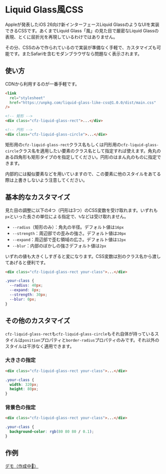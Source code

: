 # Liquid Glass風CSS

Appleが発表したiOS 26向け新インターフェースLiquid GlassのようなUIを実装できるCSSです。あくまでLiquid Glass「風」の見た目で厳密なLiquid Glassの表現、とくに屈折光を再現しているわけではありません。

その分、CSSのみで作られているので実装が準備なく手軽で、カスタマイズも可能です。またSafariを含むモダンブラウザなら問題なく表示されます。

## 使い方

CDNから利用するのが一番手軽です。

```html
<link
  rel="stylesheet"
  href="https://unpkg.com/liquid-glass-like-css@1.0.0/dist/main.css"
/>

<!-- 矩形 -->
<div class="cfz-liquid-glass-rect">...</div>

<!-- 円形 -->
<div class="cfz-liquid-glass-circle">...</div>
```

矩形用の`cfz-liquid-glass-rect`クラス名もしくは円形用の`cfz-liquid-glass-circle`クラス名を適用したい要素のクラス名として指定すれば使えます。角丸のある四角形も矩形タイプのを指定してください。円形のはまん丸のものに指定できます。

内部的には擬似要素などを用いていますので、この要素に他のスタイルをあてる際は上書きしないよう注意してください。

## 基本的なカスタマイズ

見た目の調整に以下の4つ（円形は3つ）のCSS変数を受け取れます。いずれも`px`といった長さの単位による指定で、`%`などは受け取れません。

- `--radius`（矩形のみ）：角丸の半径。デフォルト値は`16px`
- `--strength`：周辺部での歪みの強さ。デフォルト値は`20px`
- `--expand`：周辺部で歪む領域の広さ。デフォルト値は`12px`
- `--blur`：内部のぼかしの強さデフォルト値は`2px`

いずれの値も大きくしすぎると変になります。CSS変数は別のクラス名から渡してあげると便利です。

```html
<div class="cfz-liquid-glass-rect your-class">...</div>
```

```css
.your-class {
  --radius: 40px;
  --expand: 8px;
  --strength: 30px;
  --blur: 0px;
}
```

## その他のカスタマイズ

`cfz-liquid-glass-rect`も`cfz-liquid-glass-circle`もそれ自体が持っているスタイルは`position`プロパティと`border-radius`プロパティのみです。それ以外のスタイルは干渉なく適用できます。

### 大きさの指定

```html
<div class="cfz-liquid-glass-rect your-class">...</div>
```

```css
.your-class {
  width: 320px;
  height: 80px;
}
```

### 背景色の指定

```html
<div class="cfz-liquid-glass-rect your-class">...</div>
```

```css
.your-class {
  background-color: rgb(80 80 80 / 0.1);
}
```

## 作例
[デモ（作成中🚧）](https://crayfisher-zari.github.io/liquid-glass-like-css/)